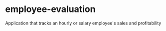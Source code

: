 # employee-evaluation
Application that tracks an hourly or salary employee's sales and profitability  
